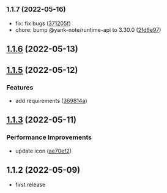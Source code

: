## <small>1.1.7 (2022-05-16)</small>

* fix: fix bugs ([371205f](https://github.com/purocean/yank-note-extension/commit/371205f))
* chore: bump @yank-note/runtime-api to 3.30.0 ([2fd6e97](https://github.com/purocean/yank-note-extension/commit/2fd6e97))



## [1.1.6](https://github.com/purocean/yank-note-extension/compare/extension-git-push-1.1.5...extension-git-push-1.1.6) (2022-05-13)



## [1.1.5](https://github.com/purocean/yank-note-extension/compare/extension-git-push-1.1.4...extension-git-push-1.1.5) (2022-05-12)


### Features

* add requirements ([369814a](https://github.com/purocean/yank-note-extension/commit/369814a47930bc407a9152ecdf4b895e076be80f))



## [1.1.3](https://github.com/purocean/yank-note-extension/compare/extension-git-push-1.1.2...extension-git-push-1.1.3) (2022-05-11)


### Performance Improvements

* update icon ([ae70ef2](https://github.com/purocean/yank-note-extension/commit/ae70ef2ab672f06e689d5fbbdbd7c56c25fe8139))



## 1.1.2 (2022-05-09)

* first release
